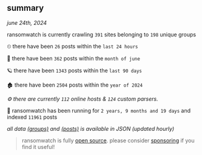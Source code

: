 
## summary
_june 24th, 2024_

ransomwatch is currently crawling `391` sites belonging to `198` unique groups

⏲ there have been `26` posts within the `last 24 hours`

🦈 there have been `362` posts within the `month of june`

🪐 there have been `1343` posts within the `last 90 days`

🏚 there have been `2504` posts within the `year of 2024`

_⚙️ there are currently `112` online hosts & `124` custom parsers._

🦕 ransomwatch has been running for `2 years, 9 months and 19 days` and indexed `11961` posts

_all data  [(groups)](http://ransomwhat.telemetry.ltd/groups) and [(posts)](http://ransomwhat.telemetry.ltd/posts) is available in JSON (updated hourly)_

> ransomwatch is fully [open source](https://github.com/joshhighet/ransomwatch#ransomwatch--). please consider [sponsoring](https://github.com/sponsors/joshhighet) if you find it useful!
